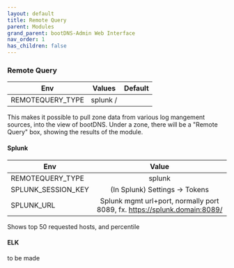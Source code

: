 ```yaml
---
layout: default
title: Remote Query
parent: Modules
grand_parent: bootDNS-Admin Web Interface
nav_order: 1
has_children: false
---
```


### Remote Query

| Env        | Values           | Default  |
| ------------- |:-------------:| -----:|
| REMOTEQUERY_TYPE      | splunk / |  |


This makes it possible to pull zone data from various log mangement sources, into the view of bootDNS.
Under a zone, there will be a "Remote Query" box, showing the results of the module.

#### Splunk

| Env        | Value           |
| ------------- |:-------------:|
| REMOTEQUERY_TYPE      | splunk |
| SPLUNK_SESSION_KEY      | (In Splunk) Settings -> Tokens |
| SPLUNK_URL | Splunk mgmt url+port, normally port 8089, fx. https://splunk.domain:8089/

Shows top 50 requested hosts, and percentile 


#### ELK

to be made

